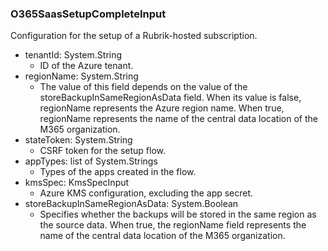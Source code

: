 ### O365SaasSetupCompleteInput
Configuration for the setup of a Rubrik-hosted subscription.

- tenantId: System.String
  - ID of the Azure tenant.
- regionName: System.String
  - The value of this field depends on the value of the storeBackupInSameRegionAsData field. When its value is false, regionName represents the Azure region name. When true, regionName represents the name of the central data location of the M365 organization.
- stateToken: System.String
  - CSRF token for the setup flow.
- appTypes: list of System.Strings
  - Types of the apps created in the flow.
- kmsSpec: KmsSpecInput
  - Azure KMS configuration, excluding the app secret.
- storeBackupInSameRegionAsData: System.Boolean
  - Specifies whether the backups will be stored in the same region as the source data. When true, the regionName field represents the name of the central data location of the M365 organization.

